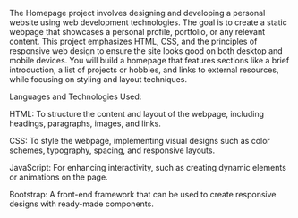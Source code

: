 The Homepage project involves designing and developing a personal website using web development technologies. The goal is to create a static webpage that showcases a personal profile, portfolio, or any relevant content. This project emphasizes HTML, CSS, and the principles of responsive web design to ensure the site looks good on both desktop and mobile devices. You will build a homepage that features sections like a brief introduction, a list of projects or hobbies, and links to external resources, while focusing on styling and layout techniques.

Languages and Technologies Used:

HTML: To structure the content and layout of the webpage, including headings, paragraphs, images, and links.

CSS: To style the webpage, implementing visual designs such as color schemes, typography, spacing, and responsive layouts.

JavaScript: For enhancing interactivity, such as creating dynamic elements or animations on the page.

Bootstrap: A front-end framework that can be used to create responsive designs with ready-made components.
